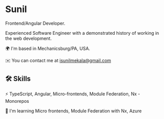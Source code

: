 
# Sunil


Frontend/Angular Developer.

Experienced Software Engineer with a demonstrated history of working in the web development.

🌍  I'm based in Mechanicsburg/PA, USA.

✉️  You can contact me at isunilmekala@gmail.com

## 🛠 Skills
⚡  TypeScript, Angular, Micro-frontends, Module Federation, Nx - Monorepos

🧠  I'm learning Micro frontends, Module Federation with Nx, Azure

